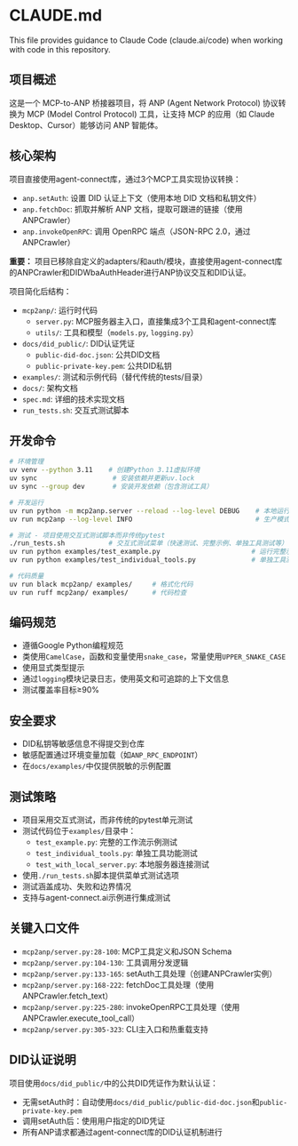 # CLAUDE.md

This file provides guidance to Claude Code (claude.ai/code) when working with code in this repository.

## 项目概述

这是一个 MCP-to-ANP 桥接器项目，将 ANP (Agent Network Protocol) 协议转换为 MCP (Model Control Protocol) 工具，让支持 MCP 的应用（如 Claude Desktop、Cursor）能够访问 ANP 智能体。

## 核心架构

项目直接使用agent-connect库，通过3个MCP工具实现协议转换：
- `anp.setAuth`: 设置 DID 认证上下文（使用本地 DID 文档和私钥文件）
- `anp.fetchDoc`: 抓取并解析 ANP 文档，提取可跟进的链接（使用ANPCrawler）
- `anp.invokeOpenRPC`: 调用 OpenRPC 端点（JSON-RPC 2.0，通过ANPCrawler）

**重要：** 项目已移除自定义的adapters/和auth/模块，直接使用agent-connect库的ANPCrawler和DIDWbaAuthHeader进行ANP协议交互和DID认证。

项目简化后结构：
- `mcp2anp/`: 运行时代码
  - `server.py`: MCP服务器主入口，直接集成3个工具和agent-connect库
  - `utils/`: 工具和模型（`models.py`, `logging.py`）
- `docs/did_public/`: DID认证凭证
  - `public-did-doc.json`: 公共DID文档
  - `public-private-key.pem`: 公共DID私钥
- `examples/`: 测试和示例代码（替代传统的tests/目录）
- `docs/`: 架构文档
- `spec.md`: 详细的技术实现文档
- `run_tests.sh`: 交互式测试脚本

## 开发命令

```bash
# 环境管理
uv venv --python 3.11    # 创建Python 3.11虚拟环境
uv sync                   # 安装依赖并更新uv.lock
uv sync --group dev       # 安装开发依赖（包含测试工具）

# 开发运行
uv run python -m mcp2anp.server --reload --log-level DEBUG    # 本地运行带热重载和调试日志
uv run mcp2anp --log-level INFO                               # 生产模式运行

# 测试 - 项目使用交互式测试脚本而非传统pytest
./run_tests.sh           # 交互式测试菜单（快速测试、完整示例、单独工具测试等）
uv run python examples/test_example.py                       # 运行完整示例测试
uv run python examples/test_individual_tools.py              # 单独工具测试

# 代码质量
uv run black mcp2anp/ examples/     # 格式化代码
uv run ruff mcp2anp/ examples/      # 代码检查
```

## 编码规范

- 遵循Google Python编程规范
- 类使用`CamelCase`，函数和变量使用`snake_case`，常量使用`UPPER_SNAKE_CASE`
- 使用显式类型提示
- 通过`logging`模块记录日志，使用英文和可追踪的上下文信息
- 测试覆盖率目标≥90%

## 安全要求

- DID私钥等敏感信息不得提交到仓库
- 敏感配置通过环境变量加载（如`ANP_RPC_ENDPOINT`）
- 在`docs/examples/`中仅提供脱敏的示例配置

## 测试策略

- 项目采用交互式测试，而非传统的pytest单元测试
- 测试代码位于`examples/`目录中：
  - `test_example.py`: 完整的工作流示例测试
  - `test_individual_tools.py`: 单独工具功能测试
  - `test_with_local_server.py`: 本地服务器连接测试
- 使用`./run_tests.sh`脚本提供菜单式测试选项
- 测试涵盖成功、失败和边界情况
- 支持与agent-connect.ai示例进行集成测试

## 关键入口文件

- `mcp2anp/server.py:28-100`: MCP工具定义和JSON Schema
- `mcp2anp/server.py:104-130`: 工具调用分发逻辑
- `mcp2anp/server.py:133-165`: setAuth工具处理（创建ANPCrawler实例）
- `mcp2anp/server.py:168-222`: fetchDoc工具处理（使用ANPCrawler.fetch_text）
- `mcp2anp/server.py:225-280`: invokeOpenRPC工具处理（使用ANPCrawler.execute_tool_call）
- `mcp2anp/server.py:305-323`: CLI主入口和热重载支持

## DID认证说明

项目使用`docs/did_public/`中的公共DID凭证作为默认认证：
- 无需setAuth时：自动使用`docs/did_public/public-did-doc.json`和`public-private-key.pem`
- 调用setAuth后：使用用户指定的DID凭证
- 所有ANP请求都通过agent-connect库的DID认证机制进行
